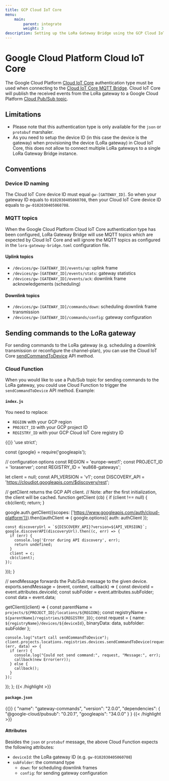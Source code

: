```yaml
---
title: GCP Cloud IoT Core
menu:
    main:
        parent: integrate
        weight: 3
description: Setting up the LoRa Gateway Bridge using the GCP Cloud IoT Core MQTT Bridge.
---
```


# Google Cloud Platform Cloud IoT Core

The Google Cloud Platform [Cloud IoT Core](https://cloud.google.com/iot-core/)
authentication type must be used when connecting to the
[Cloud IoT Core MQTT Bridge](https://cloud.google.com/iot/docs/how-tos/mqtt-bridge).
Cloud IoT Core will publish the received events from the LoRa gateway to
a Google Cloud Platform [Cloud Pub/Sub topic](https://cloud.google.com/pubsub/).

## Limitations

* Please note that this authentication type is only available for the `json` or
  `protobuf` marshaler.
* As you need to setup the device ID (in this case the device is the gateway)
  when provisioning the device (LoRa gateway) in Cloud IoT Core,
  this does not allow to connect multiple LoRa gateways to a single LoRa Gateway
  Bridge instance.

## Conventions

### Device ID naming

The Cloud IoT Core device ID must equal `gw-[GATEWAY_ID]`. So when your gateway ID
equals to `0102030405060708`, then your Cloud IoT Core device ID equals to
`gw-0102030405060708`.

### MQTT topics

When the Google Cloud Platform Cloud IoT Core authentication type has been
configured, LoRa Gateway Bridge will use MQTT topics which are expected by
Cloud IoT Core and will ignore the MQTT topics as configured in the
`lora-gateway-bridge.toml` configuration file.

#### Uplink topics

* `/devices/gw-[GATEWAY_ID]/events/up`: uplink frame
* `/devices/gw-[GATEWAY_ID]/events/stats`: gateway statistics
* `/devices/gw-[GATEWAY_ID]/events/ack`: downlink frame acknowledgements (scheduling)

#### Downlink topics

* `/devices/gw-[GATEWAY_ID]/commands/down`: scheduling downlink frame transmission
* `/devices/gw-[GATEWAY_ID]/commands/config`: gateway configuration

## Sending commands to the LoRa gateway

For sending commands to the LoRa gateway (e.g. scheduling a downlink transmission
or reconfigure the channel-plan), you can use the Cloud IoT Core
[sendCommandToDevice](https://cloud.google.com/iot/docs/reference/rest/) API method.

### Cloud Function

When you would like to use a Pub/Sub topic for sending commands to the
LoRa gateway, you could use Cloud Function to trigger the `sendCommandToDevice`
API method. Example:

#### `index.js`

You need to replace:

* `REGION` with your GCP region
* `PROJECT_ID` with your GCP project ID
* `REGISTRY_ID` with your GCP Cloud IoT Core registry ID

{{<highlight js>}}
'use strict';

const {google} = require('googleapis');

// configuration options
const REGION = 'europe-west1';
const PROJECT_ID = 'loraserver';
const REGISTRY_ID = 'eu868-gateways';


let client = null;
const API_VERSION = 'v1';
const DISCOVERY_API = 'https://cloudiot.googleapis.com/$discovery/rest';


// getClient returns the GCP API client.
// Note: after the first initialization, the client will be cached.
function getClient (cb) {
  if (client !== null) {
    cb(client);
    return;
  }

  google.auth.getClient({scopes: ['https://www.googleapis.com/auth/cloud-platform']}).then((authClient => {
    google.options({
      auth: authClient
    });

    const discoveryUrl = `${DISCOVERY_API}?version=${API_VERSION}`;
    google.discoverAPI(discoveryUrl).then((c, err) => {
      if (err) {
        console.log('Error during API discovery', err);
        return undefined;
      }
      client = c;
      cb(client);
    });
  }));
}


// sendMessage forwards the Pub/Sub message to the given device.
exports.sendMessage = (event, context, callback) => {
  const deviceId = event.attributes.deviceId;
  const subFolder = event.attributes.subFolder;
  const data = event.data;
  
  getClient((client) => {
    const parentName = `projects/${PROJECT_ID}/locations/${REGION}`;
    const registryName = `${parentName}/registries/${REGISTRY_ID}`;
    const request = {
      name: `${registryName}/devices/${deviceId}`,
      binaryData: data,
      subfolder: subFolder
    };
    
    console.log("start call sendCommandToDevice");
    client.projects.locations.registries.devices.sendCommandToDevice(request, (err, data) => {
      if (err) {
        console.log("Could not send command:", request, "Message:", err);
        callback(new Error(err));
      } else {
        callback();
      }
    });
  });
};
{{< /highlight >}}

#### `package.json`


{{<highlight json>}}
{
  "name": "gateway-commands",
  "version": "2.0.0",
  "dependencies": {
    "@google-cloud/pubsub": "0.20.1",
    "googleapis": "34.0.0"
  }
}
{{< /highlight >}}

#### Attributes

Besides the `json` or `protobuf` message, the above Cloud Function expects the
following attributes:

* `deviceId`:  the LoRa gateway ID (e.g. `gw-0102030405060708`)
* `subFolder`: the command type
   * `down`: for scheduling downlink frames
   * `config`: for sending gateway configuration
